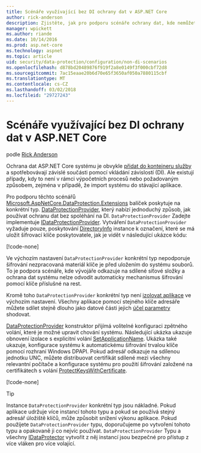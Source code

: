 ```yaml
---
title: Scénáře využívající bez DI ochrany dat v ASP.NET Core
author: rick-anderson
description: Zjistěte, jak pro podporu scénáře ochrany dat, kde nemůžete nebo nechcete použít službu poskytované vkládání závislostí.
manager: wpickett
ms.author: riande
ms.date: 10/14/2016
ms.prod: asp.net-core
ms.technology: aspnet
ms.topic: article
uid: security/data-protection/configuration/non-di-scenarios
ms.openlocfilehash: d878bd20489876f919f2a8e0149f3f000cbf72d8
ms.sourcegitcommit: 7ac15eaae20b6d70e65f3650af050a7880115cbf
ms.translationtype: MT
ms.contentlocale: cs-CZ
ms.lasthandoff: 03/02/2018
ms.locfileid: "29727243"
---
```

# <a name="non-di-aware-scenarios-for-data-protection-in-aspnet-core"></a>Scénáře využívající bez DI ochrany dat v ASP.NET Core

podle [Rick Anderson](https://twitter.com/RickAndMSFT)

Ochrana dat ASP.NET Core systému je obvykle [přidat do kontejneru služby](xref:security/data-protection/consumer-apis/overview) a spotřebovávají závislé součásti pomocí vkládání závislostí (DI). Ale existují případy, kdy to není v rámci výpočetních procesů nebo požadovaným způsobem, zejména v případě, že import systému do stávající aplikace.

Pro podporu těchto scénářů [Microsoft.AspNetCore.DataProtection.Extensions](https://www.nuget.org/packages/Microsoft.AspNetCore.DataProtection.Extensions/) balíček poskytuje na konkrétní typ. [DataProtectionProvider](/dotnet/api/Microsoft.AspNetCore.DataProtection.DataProtectionProvider), který nabízí jednoduchý způsob, jak používat ochranu dat bez spoléhání na DI. `DataProtectionProvider` Zadejte implementuje [IDataProtectionProvider](/dotnet/api/microsoft.aspnetcore.dataprotection.idataprotectionprovider). Vytváření `DataProtectionProvider` vyžaduje pouze, poskytování [DirectoryInfo](/dotnet/api/system.io.directoryinfo) instance k označení, které se má uložit šifrovací klíče poskytovatele, jak je vidět v následující ukázce kódu:

[!code-none[](non-di-scenarios/_static/nodisample1.cs)]

Ve výchozím nastavení `DataProtectionProvider` konkrétní typ nepodporuje šifrování nezpracovaná materiál klíče je před uložením do systému souborů. To je podpora scénáře, kde vývojáře odkazuje na sdílené síťové složky a ochrana dat systému nelze odvodit automaticky mechanismus šifrování pomocí klíče příslušné na rest.

Kromě toho `DataProtectionProvider` konkrétní typ není [izolovat aplikace](xref:security/data-protection/configuration/overview#per-application-isolation) ve výchozím nastavení. Všechny aplikace pomocí stejného klíče adresáře můžete sdílet stejně dlouho jako datové části jejich [účel parametry](xref:security/data-protection/consumer-apis/purpose-strings) shodovat.

[DataProtectionProvider](/dotnet/api/microsoft.aspnetcore.dataprotection.dataprotectionprovider) konstruktor přijímá volitelné konfiguraci zpětného volání, které je možné upravit chování systému. Následující ukázka ukazuje obnovení izolace s explicitní volání [SetApplicationName](/dotnet/api/microsoft.aspnetcore.dataprotection.dataprotectionbuilderextensions.setapplicationname). Ukázka také ukazuje, konfigurace systému k automatickému šifrování trvalou klíče pomocí rozhraní Windows DPAPI. Pokud adresář odkazuje na sdílenou jednotku UNC, můžete distribuovat certifikát sdílené mezi všechny relevantní počítače a konfigurace systému pro použití šifrování založené na certifikátech s volání [ProtectKeysWithCertificate](/dotnet/api/microsoft.aspnetcore.dataprotection.dataprotectionbuilderextensions.protectkeyswithcertificate).

[!code-none[](non-di-scenarios/_static/nodisample2.cs)]

> [!TIP]
> Instance `DataProtectionProvider` konkrétní typ jsou nákladné. Pokud aplikace udržuje více instancí tohoto typu a pokud se používá stejný adresář úložiště klíčů, může způsobit snížení výkonu aplikace. Pokud použijete `DataProtectionProvider` typu, doporučujeme po vytvoření tohoto typu a opakovaně ji co nejvíc používat. `DataProtectionProvider` Typu a všechny [IDataProtector](/dotnet/api/microsoft.aspnetcore.dataprotection.idataprotector) vytvořit z něj instancí jsou bezpečné pro přístup z více vláken pro více volající.
